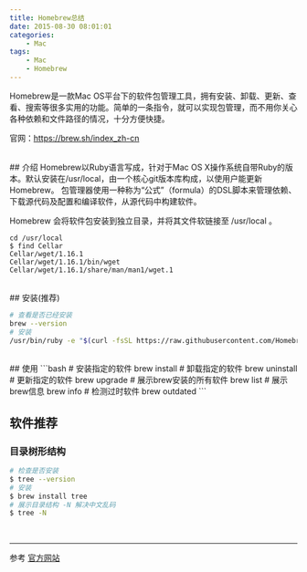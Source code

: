 ```yaml
---
title: Homebrew总结
date: 2015-08-30 08:01:01
categories: 
    - Mac
tags:
    - Mac
    - Homebrew
---
```


Homebrew是一款Mac OS平台下的软件包管理工具，拥有安装、卸载、更新、查看、搜索等很多实用的功能。简单的一条指令，就可以实现包管理，而不用你关心各种依赖和文件路径的情况，十分方便快捷。

官网：https://brew.sh/index_zh-cn

<!-- more -->


<br/>
## 介绍
Homebrew以Ruby语言写成，针对于Mac OS X操作系统自带Ruby的版本。默认安装在/usr/local，由一个核心git版本库构成，以使用户能更新Homebrew。
包管理器使用一种称为“公式”（formula）的DSL脚本来管理依赖、下载源代码及配置和编译软件，从源代码中构建软件。

Homebrew 会将软件包安装到独立目录，并将其文件软链接至 /usr/local 。
```
cd /usr/local
$ find Cellar
Cellar/wget/1.16.1
Cellar/wget/1.16.1/bin/wget
Cellar/wget/1.16.1/share/man/man1/wget.1
```

<br/>
## 安装(推荐)

```bash
# 查看是否已经安装
brew --version
# 安装
/usr/bin/ruby -e "$(curl -fsSL https://raw.githubusercontent.com/Homebrew/install/master/install)"
```

<br/>
## 使用
```bash
# 安装指定的软件
brew install <formula>
# 卸载指定的软件
brew uninstall <formula>
# 更新指定的软件
brew upgrade <formula>
# 展示brew安装的所有软件
brew list
# 展示brew信息
brew info
# 检测过时软件
brew outdated
```

## 软件推荐

### 目录树形结构
```bash
# 检查是否安装
$ tree --version
# 安装
$ brew install tree
# 展示目录结构 -N 解决中文乱码
$ tree -N
```

<br/>

---
参考
[官方网站](https://brew.sh/index_zh-cn)